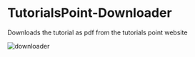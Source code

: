 # TutorialsPoint-Downloader
Downloads the tutorial as pdf from the tutorials point website


![downloader](https://user-images.githubusercontent.com/24820856/37598055-24cae9ec-2ba7-11e8-8b02-b94cb85c2d00.png)
